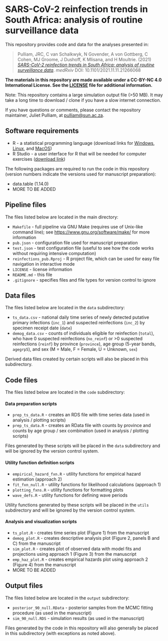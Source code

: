 # SARS-CoV-2 reinfection trends in South Africa: analysis of routine surveillance data 

This repository provides code and data for the analyses presented in:

> Pulliam, JRC, C van Schalkwyk, N Govender, A von Gottberg, C Cohen, MJ Groome, J Dushoff, K Mlisana, and H Moultrie. (2021) [_SARS-CoV-2 reinfection trends in South Africa: analysis of routine surveillance data_](https://www.medrxiv.org/content/10.1101/2021.11.11.21266068). _medRxiv_ DOI: 10.1101/2021.11.11.21266068

**The materials in this repository are made available under a CC-BY-NC 4.0 International License. See the [LICENSE](./LICENSE) file for additional information.**

Note: This repository contains a large simulation output file (>50 MB). It may take a long time to download / clone if you have a slow internet connection. 

If you have questions or comments, please contact the repository maintainer, Juliet Pulliam, at <pulliam@sun.ac.za>.

## Software requirements

- R - a statistical programming language (download links for [Windows](http://cran.r-project.org/bin/windows/base/), [Linux](http://cran.r-project.org/bin/linux/), and [MacOS](http://cran.r-project.org/bin/macosx/))
- R Studio - a user interface for R that will be needed for computer exercises ([download link](http://www.rstudio.com/products/rstudio/download/))

The following packages are required to run the code in this repository (version numbers indicate the versions used for manuscript preparation):

- data.table (1.14.0)
- MORE TO BE ADDED

## Pipeline files

The files listed below are located in the main directory:

- `Makefile` - full pipeline via GNU Make (requires use of Unix-like command line); see <https://www.gnu.org/software/make/> for more information
- `pub.json` - configuration file used for manuscript preparation
- `test.json` - test configuration file (useful to see how the code works without requiring intensive computation)
- `reinfections_pub.Rproj` - R project file, which can be used for easy file navigation in interactive mode
- `LICENSE` - license information
- `README.md` - this file
- `.gitignore` - specifies files and file types for version control to ignore

## Data files

The files listed below are located in the `data` subdirectory:

- `ts_data.csv` - national daily time series of newly detected putative primary infections (`inc_1`) and suspected reinfections (`inc_2`) by specimen receipt date (`date`)
- `demog_data.csv` - counts of individuals eligible for reinfection (`total`), who have 0 suspected reinfections (`no_reinf`) or >0 suspected reinfections (`reinf`) by province (`province`), age group (5-year bands, `agegrp5`), and sex (M = Male, F = Female, U = Unknown, `sex`)

Derived data files created by certain scripts will also be placed in this subdirectory.

## Code files

The files listed below are located in the `code` subdirectory:

#### Data preparation scripts

- `prep_ts_data.R` - creates an RDS file with time series data (used in analysis / plotting scripts)
- `prep_ts_data.R` - creates an RData file with counts by province and counts by age group / sex combination (used in analysis / plotting scripts)

Files generated by these scripts will be placed in the `data` subdirectory and will be ignored by the version control system.

#### Utility function definition scripts

- `empirical_hazard_fxn.R` - utility functions for empirical hazard estimation (approach 2)
- `fit_fxn_null.R` - utility functions for likelihood calculations (approach 1)
- `plotting_fxns.R` - utility functions for formatting plots
- `wave_defs.R` - utility functions for defining wave periods

Utility functions generated by these scripts will be placed in the `utils` subdirectory and will be ignored by the version control system.

#### Analysis and visualization scripts

- `ts_plot.R` - creates time series plot (Figure 1) from the manuscript
- `demog_plot.R` - creates descriptive analysis plot (Figure 2, panels B and C) from the manuscript
- `sim_plot.R` - creates plot of observed data with model fits and projections using approach 1 (Figure 3) from the manuscript
- `emp_haz_plot.R` - creates empirical hazards plot using approach 2 (Figure 4) from the manuscript
- MORE TO BE ADDED

## Output files

The files listed below are located in the `output` subdirectory:

- `posterior_90_null.RData` - posterior samples from the MCMC fitting procedure (as used in the manuscript)
- `sim_90_null.RDS` - simulation results (as used in the manuscript)

Files generated by the code in this repository will also generally be placed in this subdirectory (with exceptions as noted above).
